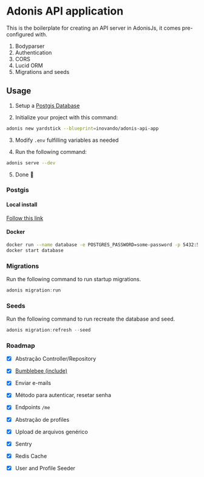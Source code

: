 # Adonis API application

This is the boilerplate for creating an API server in AdonisJs, it comes pre-configured with.

1. Bodyparser
2. Authentication
3. CORS
4. Lucid ORM
5. Migrations and seeds

## Usage

1. Setup a [Postgis Database](#postgis)

2. Initialize your project with this command:

```bash
adonis new yardstick --blueprint=inovando/adonis-api-app
```

3. Modify `.env` fulfilling variables as needed

4. Run the following command:

```bash
adonis serve --dev
```

5. Done 🎉

### Postgis

#### Local install

[Follow this link](https://postgis.net/install/)

#### Docker

```bash
docker run --name database -e POSTGRES_PASSWORD=some-password -p 5432:5432 -d postgis/postgis
docker start database
```

### Migrations

Run the following command to run startup migrations.

```js
adonis migration:run
```

### Seeds

Run the following command to run recreate the database and seed.

```js
adonis migration:refresh --seed
```

### Roadmap

- [x] Abstração Controller/Repository
- [x] [Bumblebee (include)](https://github.com/rhwilr/adonis-bumblebee)
- [x] Enviar e-mails
- [x] Método para autenticar, resetar senha
- [x] Endpoints `/me`
- [x] Abstração de profiles
- [x] Upload de arquivos genérico
- [x] Sentry
- [x] Redis Cache
- [x] User and Profile Seeder

